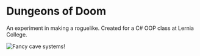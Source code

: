 # Dungeons of Doom

An experiment in making a roguelike. Created for a C# OOP class at Lernia College.

![Fancy cave systems!](http://i.imgur.com/SGlMvgG.png)
